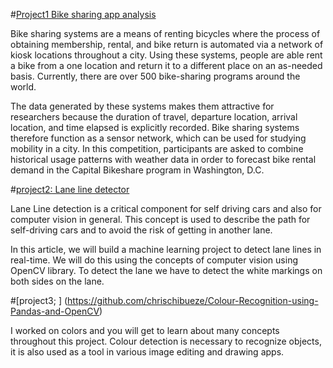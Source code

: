 #[Project1 Bike sharing app analysis](https://github.com/chrischibueze/bike-sharing-analysis)

Bike sharing systems are a means of renting bicycles where the process of obtaining membership, rental, and bike return is automated via a network of kiosk locations throughout a city. Using these systems, people are able rent a bike from a one location and return it to a different place on an as-needed basis. Currently, there are over 500 bike-sharing programs around the world.

The data generated by these systems makes them attractive for researchers because the duration of travel, departure location, arrival location, and time elapsed is explicitly recorded. Bike sharing systems therefore function as a sensor network, which can be used for studying mobility in a city. In this competition, participants are asked to combine historical usage patterns with weather data in order to forecast bike rental demand in the Capital Bikeshare program in Washington, D.C.

#[project2: Lane line detector](https://github.com/chrischibueze/lane-line-detector)


Lane Line detection is a critical component for self driving cars and also for computer vision in general. This concept is used to describe the path for self-driving cars and to avoid the risk of getting in another lane.

In this article, we will build a machine learning project to detect lane lines in real-time. We will do this using the concepts of computer vision using OpenCV library. To detect the lane we have to detect the white markings on both sides on the lane.


#[project3; ] (https://github.com/chrischibueze/Colour-Recognition-using-Pandas-and-OpenCV)

I worked on colors and you will get to learn about many concepts throughout this project. Colour detection is necessary to recognize objects, it is also used as a tool in various image editing and drawing apps.


